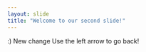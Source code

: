 ```yaml
---
layout: slide
title: "Welcome to our second slide!"
---
```

:) New change
Use the left arrow to go back!
